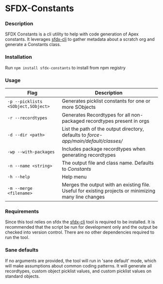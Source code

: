 # SFDX-Constants

### Description
SFDX Constants is a cli utility to help with code generation of Apex constants. It leverages [sfdx-cli](https://developer.salesforce.com/tools/sfdxcli) to gather metadata about a scratch org and generate a Constants class.

### Installation
Run `npm install sfdx-constants` to install from npm registry

### Usage
|Flag|Description|
|-----|-----|
|`-p --picklists <SObject,SObject>`|Generates picklist constants for one or more SObjects|
|`-r --recordtypes`|Generates Recordtypes for all non-packaged recordtypes present in orgs|
|`-d --dir <path>`|List the path of the output directory, defaults to _force-app/main/default/classes/_|
|`-wp --with-packages`|Includes package recordtypes when generating recordtypes|
|`-n --name <string>`|The output file and class name. Defaults to _Constants_|
|`-h --help`|Help menu|
|`-m --merge <filename>`|Merges the output with an existing file. Useful for existing projects or minimizing many line changes|

### Requirements
Since this tool relies on sfdx the [sfdx-cli](https://developer.salesforce.com/tools/sfdxcli) tool is required to be installed. It is recommended that the script be run for development only and the output be checked into version control. There are no other dependencies required to run the tool.

### Sane defaults
If no arguments are provided, the tool will run in 'sane default' mode, which will make assumptions about common coding patterns. It will generate all recordtypes, custom object picklist values, and custom picklist values on standard objects. 